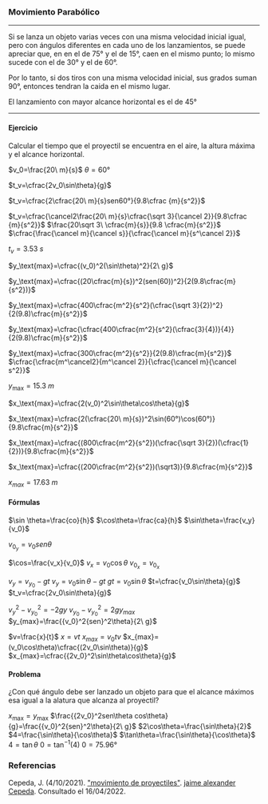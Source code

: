 ### Movimiento Parabólico
---
Si se lanza un objeto varias veces con una misma velocidad inicial igual, pero con ángulos diferentes en cada uno de los lanzamientos, se puede apreciar que, en en el de 75° y el de 15°, caen en el mismo punto; lo mismo sucede con el de 30° y el de 60°.

Por lo tanto, si dos tiros con una misma velocidad inicial, sus grados suman 90°, entonces tendran la caida en el mismo lugar.

El lanzamiento con mayor alcance horizontal es el de 45°

---
#### Ejercicio
Calcular el tiempo que el proyectil se encuentra en el aire, la altura máxima y el alcance horizontal.

$v_0=\frac{20\ m}{s}$
$\theta=60°$

$t_v=\cfrac{2v_0\sin\theta}{g}$

$t_v=\cfrac{2\cfrac{20\ m}{s}sen60°}{9.8\cfrac {m}{s^2}}$

$t_v=\cfrac{\cancel2\frac{20\ m}{s}\cfrac{\sqrt 3}{\cancel 2}}{9.8\cfrac {m}{s^2}}$
$\frac{20\sqrt 3\ \cfrac{m}{s}}{9.8 \cfrac{m}{s^2}}$	$\cfrac{\frac{\cancel m}{\cancel s}}{\cfrac{\cancel m}{s^\cancel 2}}$

$t_v=3.53\ s$

$y_\text{max}=\cfrac{(v_0)^2(\sin\theta)^2}{2\ g}$

$y_\text{max}=\cfrac{(20\cfrac{m}{s})^2(sen(60))^2}{2(9.8\cfrac{m}{s^2})}$

$y_\text{max}=\cfrac{400\cfrac{m^2}{s^2}(\cfrac{\sqrt 3}{2})^2}{2(9.8)\cfrac{m}{s^2}}$

$y_\text{max}=\cfrac{\cfrac{400\cfrac{m^2}{s^2}(\cfrac{3}{4})}{4}}{2(9.8)\cfrac{m}{s^2}}$

$y_\text{max}=\cfrac{300\cfrac{m^2}{s^2}}{2(9.8)\cfrac{m}{s^2}}$	$\cfrac{\cfrac{m^\cancel2}{m^\cancel 2}}{\cfrac{\cancel m}{\cancel s^2}}$

$y_\text{max}=15.3\ m$

$x_\text{max}=\cfrac{2(v_0)^2\sin\theta\cos\theta}{g}$

$x_\text{max}=\cfrac{2(\cfrac{20\ m}{s})^2\sin(60°)\cos(60°)}{9.8\cfrac{m}{s^2}}$

$x_\text{max}=\cfrac{(800\cfrac{m^2}{s^2})(\cfrac{\sqrt 3}{2})(\cfrac{1}{2})}{9.8\cfrac{m}{s^2}}$

$x_\text{max}=\cfrac{(200\cfrac{m^2}{s^2})(\sqrt3)}{9.8\cfrac{m}{s^2}}$

$x_{max}=17.63\ m$

#### Fórmulas
$\sin \theta=\frac{co}{h}$
$\cos\theta=\frac{ca}{h}$
$\sin\theta=\frac{v_y}{v_0}$

$v_{0_y}=v_0sen\theta$

$\cos=\frac{v_x}{v_0}$
$v_x=v_0\cos\theta$
$v_{0_x}=v_{0_x}$

$v_y=v_{y_0}-gt$
$v_y=v_0\sin\theta-gt$
$gt=v_0\sin\theta$
$t=\cfrac{v_0\sin\theta}{g}$
$t_v=\cfrac{2v_0\sin\theta}{g}$

${v_y}^2-{v_{y_0}}^2=-2gy$
${v_{y_0}}-{v_{y_0}^2}=2gy_{max}$
$y_{max}=\frac{{v_0}^2{sen}^2\theta}{2\ g}$

$v=\frac{x}{t}$
$x=vt$
$x_{max}=v_0tv$
$x_{max}=(v_0\cos\theta)\cfrac{(2v_0\sin\theta)}{g}$
$x_{max}=\cfrac{{2v_0}^2\sin\theta\cos\theta}{g}$

#### Problema
¿Con qué ángulo debe ser lanzado un objeto para que el alcance máximos esa igual a la alatura que alcanza al proyectil?

$x_\text{max}=y_\text{max}$
$\frac{{2v_0}^2sen\theta cos\theta}{g}=\frac{{v_0}^2{sen}^2\theta}{2\ g}$
$2\cos\theta=\frac{\sin\theta}{2}$
$4=\frac{\sin\theta}{\cos\theta}$		$\tan\theta=\frac{\sin\theta}{\cos\theta}$
$4=\tan\theta$
$0={\tan}^{-1}(4)$
$0=75.96°$

### Referencias
Cepeda, J. (4/10/2021). ["movimiento de proyectiles"](https://www.youtube.com/watch?v=qNRJD6jVvXY). [jaime alexander Cepeda](https://www.youtube.com/channel/UC0S0S1uHGaUM_ep094x-Ukg/featured). Consultado el 16/04/2022.